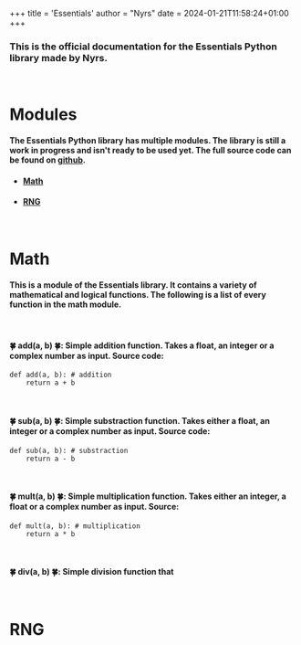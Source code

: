 +++
title = 'Essentials'
author = "Nyrs"
date = 2024-01-21T11:58:24+01:00
+++

### This is the official documentation for the Essentials Python library made by Nyrs.
&nbsp;
&nbsp;
# Modules
#### The Essentials Python library has multiple modules. The library is still a work in progress and isn't ready to be used yet. The full source code can be found on [github]().
- #### [Math](#Math)
- #### [RNG](#RNG)
&nbsp;
&nbsp;
# Math
#### This is a module of the Essentials library. It contains a variety of mathematical and logical functions. The following is a list of every function in the math module.
&nbsp;
&nbsp;
#### **🍀 add(a, b) 🍀:** Simple addition function. Takes a float, an integer or a complex number as input. Source code: 
```
def add(a, b): # addition
    return a + b
```
&nbsp;
&nbsp;
#### **🍀 sub(a, b) 🍀:** Simple substraction function. Takes either a float, an integer or a complex number as input. Source code:
```
def sub(a, b): # substraction
    return a - b
```
&nbsp;
&nbsp;
#### **🍀 mult(a, b) 🍀:** Simple multiplication function. Takes either an integer, a float or a complex number as input. Source:
```
def mult(a, b): # multiplication
    return a * b
```
&nbsp;
&nbsp;
#### **🍀 div(a, b) 🍀:** Simple division function that


&nbsp;
&nbsp;
&nbsp;
# RNG


